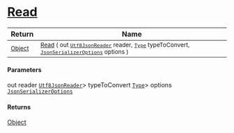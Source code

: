 # [Read](./NetCoreFeatureDescriptorTConverter-100664127.md)



| Return | Name | 
| --- | --- | 
| <sub>[Object](https://docs.microsoft.com/en-us/dotnet/api/System.Object)</sub>| <sub>[Read](./NetCoreFeatureDescriptorTConverter-100664127.md) ( out [`Utf8JsonReader`](https://docs.microsoft.com/en-us/dotnet/api/System.Text.Json.Utf8JsonReader) reader, [`Type`](https://docs.microsoft.com/en-us/dotnet/api/System.Type) typeToConvert, [`JsonSerializerOptions`](https://docs.microsoft.com/en-us/dotnet/api/System.Text.Json.JsonSerializerOptions) options )</sub>| <br>


#### Parameters
out  reader  [`Utf8JsonReader`](https://docs.microsoft.com/en-us/dotnet/api/System.Text.Json.Utf8JsonReader)> typeToConvert  [`Type`](https://docs.microsoft.com/en-us/dotnet/api/System.Type)> options  [`JsonSerializerOptions`](https://docs.microsoft.com/en-us/dotnet/api/System.Text.Json.JsonSerializerOptions)
#### Returns
[Object](https://docs.microsoft.com/en-us/dotnet/api/System.Object)